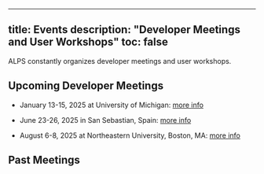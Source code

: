 
---
title: Events
description: "Developer Meetings and User Workshops"
toc: false
---
ALPS constantly organizes developer meetings and user workshops.
## Upcoming Developer Meetings

- January 13-15, 2025 at University of Michigan: [more info](2025/michigan)

- June 23-26, 2025 in San Sebastian, Spain: [more info](2025/sanSebastian)

- August 6-8, 2025 at Northeastern University, Boston, MA: [more info](2025/northeastern)

## Past Meetings

